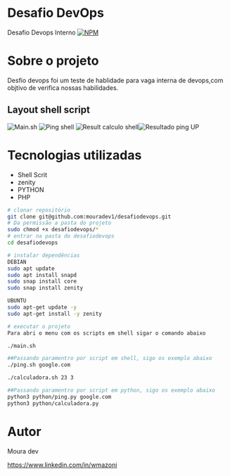 # Desafio DevOps
Desafio Devops Interno
[![NPM](https://img.shields.io/npm/l/react)](https://github.com/mouradev1/desafiodevops/blob/main/LICENSE)

# Sobre o projeto 

Desfio devops foi um teste de hablidade para vaga interna de devops,com objtivo de verifica nossas habilidades.

## Layout shell script
![Main.sh](https://mouradev.net/img/main.png) ![Ping shell](https://mouradev.net/img/pingshell.png.png)
![Result calculo shell](https://mouradev.net/img/resultcalculo.png)![Resultado ping UP](https://mouradev.net/img/resultup.png)


# Tecnologias utilizadas
- Shell Scrit
- zenity
- PYTHON
- PHP


```bash
# clonar repositório
git clone git@github.com:mouradev1/desafiodevops.git
# Da permissão a pasta do projeto
sudo chmod +x desafiodevops/*
# entrar na pasta do desafiodevops
cd desafiodevops

# instalar dependências
DEBIAN
sudo apt update
sudo apt install snapd
sudo snap install core
sudo snap install zenity

UBUNTU 
sudo apt-get update -y
sudo apt-get install -y zenity

# executar o projeto
Para abri o menu com os scripts em shell sigar o comando abaixo

./main.sh

##Passando paramentro por script em shell, sigo os exemplo abaixo 
./ping.sh google.com

./calculadora.sh 23 3

##Passando paramentro por script em python, sigo os exemplo abaixo 
python3 python/ping.py google.com
python3 python/calculadora.py


```

# Autor

Moura dev

https://www.linkedin.com/in/wmazoni
